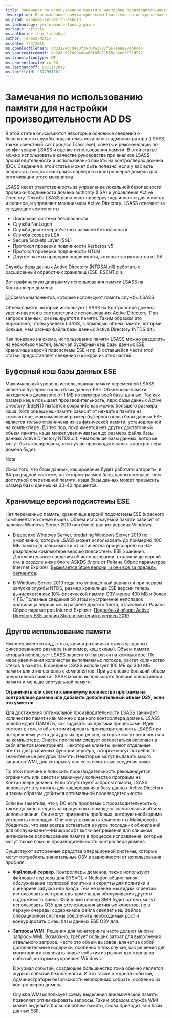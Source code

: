 ```yaml
---
title: Замечания по использованию памяти в настройке производительности AD DS
description: Использование памяти процессом Lsass.exe на контроллерах домена, работающих под управлением Windows Server 2012 R2, 2016 и 2019 г.
ms.prod: windows-server-threshold
ms.technology: performance-tuning-guide
ms.topic: article
ms.author: v-tea; lindakup
author: Teresa-Motiv
ms.date: 7/3/2019
ms.openlocfilehash: dd33124d7d480f3670fa2781f567eaaa28abbce6
ms.sourcegitcommit: be243a92f09048ca80f85d71555ea6ee3751d712
ms.translationtype: MT
ms.contentlocale: ru-RU
ms.lasthandoff: 07/11/2019
ms.locfileid: "67799786"
---
```

# <a name="memory-usage-considerations-for-ad-ds-performance-tuning"></a>Замечания по использованию памяти для настройки производительности AD DS

В этой статье описываются некоторые основные сведения о безопасности службы подсистемы локального администратора (LSASS, также известный как процесс Lsass.exe), советы и рекомендации по конфигурации LSASS и оценке использования памяти. В этой статье можно использовать в качестве руководства при анализе LSASS производительности и использования памяти на контроллерах домена (DC). Сведения в этой статье может быть полезно, если у вас есть вопросы о том, как настроить серверов и контроллеров домена для оптимизации этого механизма.  

LSASS несет ответственность за управление локальной безопасности проверки подлинности домена authority (LSA) и управления Active Directory. Служба LSASS выполняет проверку подлинности для клиента и сервера, и управляет механизмом Active Directory. LSASS отвечает за следующие компоненты:  

- Локальная система безопасности
- Служба NetLogon
- Служба диспетчера Учетных записей безопасности
- Служба сервера LSA
- Secure Sockets Layer (SSL)
- Протокол проверки подлинности Kerberos v5
- Протокол проверки подлинности NTLM
- Другие пакеты проверки подлинности, которые загружаются в LSA

Службы базы данных Active Directory (NTDSAI.dll) работать с расширенный обработчик хранилищ (ESE, ESENT.dll).

Вот графическую диаграмму использования памяти LSASS на Контроллере домена:

![Схема компонентов, которые используют память службы LSASS](media/domain-controller-lsass-memory-usage.png)  

Объем памяти, который использует LSASS на Контроллере домена увеличивается в соответствии с использования Active Directory. При запросе данных, он кэшируется в памяти. Таким образом это нормально, чтобы увидеть LSASS, с помощью объем памяти, который больше, чем размер файла базы данных Active Directory (NTDS.dit).

Как показано на схеме, использование памяти LSASS можно разделить на несколько частей, включая буферный кэш базы данных ESE, хранилище версий подсистемы ESE и пр. В оставшейся части этой статьи предоставляет сведения о каждой из этих частей.

## <a name="ese-database-buffer-cache"></a>Буферный кэш базы данных ESE  
Максимальный уровень использования памяти переменной LSASS является буферного кэша базы данных ESE. Объем кэш-памяти находится в диапазоне от 1 МБ по размеру всей базы данных. Так как размер кэша повышает производительность, ядро базы данных Active Directory (ESENT) пытается сохранить как можно большего размера кэша. Хотя объем кэш-памяти зависит от нехватки памяти на компьютере, максимальный размер буферного кэша базы данных ESE является *только* ограничена из-за физической памяти, установленной на компьютере. До тех пор, пока имеется нет других достаточный объем памяти, кэша может увеличиваться до размера файла базы данных Active Directory NTDS.dit. Чем больше базы данных, которые могут быть кэшированы, тем лучше производительность контроллера домена будет.  
  
> [!NOTE]
> Из-за того, что базы данных, кэширование будет работать алгоритм, в 64-разрядной системе, на котором размер базы данных меньше, чем доступной оперативной памяти, кэша базы данных может превысить размер базы данных на 30-40 процентов.

## <a name="ese-version-store"></a>Хранилище версий подсистемы ESE

Нет переменных память, хранилище версий подсистемы ESE (красного компонента на схеме выше). Объем используемой памяти зависит от наличия Windows Server 2019 или более ранних версиях Windows.

- В версиях Windows Server, predating Windows Server 2019 по умолчанию, которые LSASS может использовать до примерно 400 МБ памяти (в зависимости от количества процессоров) на 64-разрядном компьютере версию подсистемы ESE хранения. Дополнительные сведения об использовании в хранилище версий см. в разделе ниже блоге ASKDS блога от Райана Сброс параметров Internet Explorer: [Вызывается Store версии, и они все за пределы сегментов](https://techcommunity.microsoft.com/t5/Ask-the-Directory-Services-Team/The-Version-Store-Called-and-They-8217-re-All-Out-of-Buckets/ba-p/400415).

- В Windows Server 2019 года это упрощенный вариант и при первом запуске службы NTDS, размер хранилища ESE версии теперь вычисляется как 10% физической памяти ОЗУ менее 400 МБ и более 4 ГБ. Полезные сведения об этом и устранение неполадок хранилища версии см. в разделе другого блога, отличный от Райана Сброс параметров Internet Explorer: [Подробный обзор: Active Directory ESE версии Store изменений в сервер 2019](https://techcommunity.microsoft.com/t5/Ask-the-Directory-Services-Team/Deep-Dive-Active-Directory-ESE-Version-Store-Changes-in-Server/ba-p/400510).

## <a name="other-memory-use"></a>Другое использование памяти

Наконец имеется код, стеки, кучи и различных структур данных фиксированного размера (например, кэш схемы). Объем памяти, который использует LSASS зависит от нагрузки на компьютере. По мере увеличения количества выполняемых потоков, растет количество стеков в памяти. В среднем LSASS использует 100 МБ до 300 МБ памяти для этих основных компонентов. При установке больший объем оперативной памяти LSASS можно использовать больше оперативной памяти и меньше виртуальной памяти.

**Ограничить или свести к минимуму количество программ на контроллере домена или добавить дополнительный объем ОЗУ, если это уместно**

Для достижения оптимальной производительности LSASS занимает количество памяти как можно с данного контроллера домена. LSASS освобождает ПАМЯТЬ, как задавать их другими процессами. Идея состоит в том, чтобы оптимизировать производительность LSASS при по-прежнему учета для других процессов, которые могут выполняться на компьютере. Список программ следует остерегаться включает в себя агентов мониторинга. Некоторые клиенты имеют отдельные агенты для различных функций сервера, которые могут потреблять значительные ресурсы памяти. Некоторые могут выдавать много запросов WMI, для которых у нас есть некоторые сведения ниже.

По этой причине и повысить производительность рекомендуется ограничить или свести к минимуму количество программ на Контроллере домена. Если отсутствуют запросы памяти, LSASS использует эту память для кэширования в базу данных Active Directory и таким образом добиться оптимальной производительности.

Если вы заметили, что у DC есть проблемы с производительностью, также должно следить за процессов с помощью значительный объем использования. Они могут применять проблема, которую необходимо устранить неполадки. Они могут включать компоненты Майкрософт. Убедитесь, что вам всегда оставаться в курсе последних обновлений для обслуживания&mdash;Майкрософт включает решения для слишком интенсивное использование памяти в процессе исправления, которые могут также помочь производительность контроллера домена.

Существуют встроенные средства операционной системы, которые могут потреблять значительные ОЗУ в зависимости от использования профиля:

- **Файловый сервер**. Контроллеры доменов, также используют файловые серверы для SYSVOL и Netlogon общих папок, обслуживание групповой политики и скрипты для политики и сценариев запуска или входа.
  Тем не менее мы видим клиентам использовать контроллеры домена для обслуживания другого содержимого файла. Файловый сервер SMB будет затем смогут использовать ОЗУ для отслеживания активных клиентов, но в первую очередь, содержимое файла сделает кэш файлов операционной системы обеспечить необходимый рост и конкурировать с кэш базы данных ESE ОЗУ для.  

- **Запросы WMI**. Решения для мониторинга часто делают многие запросы WMI. Возможно, требует больших затрат для выполнения отдельного запроса. Часто это объем вызовов, влечет за собой дополнительные издержки, особенно в том случае, как решения для мониторинга извлекать новые события из различных журналов событий, которыми управляет Windows.  

  В журнал событий, создающее большинство тома обычно является журнал событий безопасности. И это также в журнал событий, Администраторы безопасности необходимо собрать, особенно из контроллеров домена.  

  Служба WMI использует схему выделения динамической памяти позволяет оптимизировать запросы. Таким образом служба WMI может выделить большой объем памяти, снова приводит кэш базы данных ESE.  
